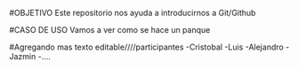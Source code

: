 
#OBJETIVO
Este repositorio nos ayuda a introducirnos a Git/Github

#CASO DE USO
Vamos a ver como se hace un panque 


#Agregando mas texto editable////participantes 
-Cristobal
-Luis 
-Alejandro
-Jazmin 
-....



